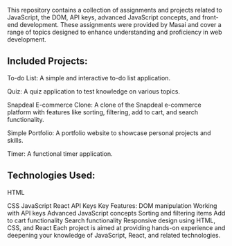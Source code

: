 This repository contains a collection of assignments and projects related to JavaScript, the DOM, API keys, advanced JavaScript concepts, and front-end development. These assignments were provided by Masai and cover a range of topics designed to enhance understanding and proficiency in web development.

## Included Projects:
To-do List: A simple and interactive to-do list application.

Quiz: A quiz application to test knowledge on various topics.

Snapdeal E-commerce Clone: A clone of the Snapdeal e-commerce platform with features like sorting, filtering, add to cart, and search functionality.

Simple Portfolio: A portfolio website to showcase personal projects and skills.

Timer: A functional timer application.

## Technologies Used:

HTML

CSS
JavaScript
React
API Keys
Key Features:
DOM manipulation
Working with API keys
Advanced JavaScript concepts
Sorting and filtering items
Add to cart functionality
Search functionality
Responsive design using HTML, CSS, and React
Each project is aimed at providing hands-on experience and deepening your knowledge of JavaScript, React, and related technologies.
